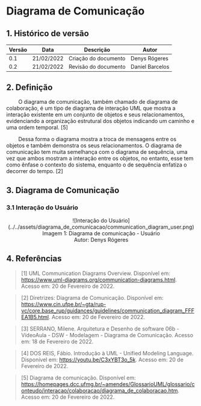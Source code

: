# Diagrama de Comunicação

## 1. Histórico de versão
<center>

| Versão | Data       | Descrição            | Autor        |
| ------ | ---------- | -------------------- | ------------ |
| 0.1    | 21/02/2022 | Criação do documento | Denys Rógeres |
| 0.2    | 21/02/2022 | Revisão do documento | Daniel Barcelos |

</center>

## 2. Definição
&emsp;&emsp; O diagrama de comunicação, também chamado de diagrama de colaboração, é um tipo de diagrama de interação UML que mostra a interação existente em um conjunto de objetos e seus relacionamentos, evidenciando a organização estrutural dos objetos indicando um caminho e uma ordem temporal. [5]

&emsp;&emsp; Dessa forma o diagrama mostra a troca de mensagens entre os objetos e também demonstra os seus relacionamentos. O diagrama de comunicação tem muita semelhança com o diagrama de sequência, uma vez que ambos mostram a interação entre os objetos, no entanto, esse tem como ênfase o contexto do sistema, enquanto o de sequência enfatiza o decorrer do tempo. [2]

## 3. Diagrama de Comunicação
### 3.1 Interação do Usuário
<center>
![Interação do Usuário](../../assets/diagrama_de_comunicacao/communication_diagram_user.png)
<figcaption>Imagem 1: Diagrama de comunicação - Usuário</figcaption>
<figcaption>Autor: Denys Rógeres</figcaption>
</center>

## 4. Referências

> [1] UML Communication Diagrams Overview. Disponível em: <https://www.uml-diagrams.org/communication-diagrams.html>. Acesso em: 20 de Fevereiro de 2022.

> [2] Diretrizes: Diagrama de Comunicação. Disponível em: <https://www.cin.ufpe.br/~gta/rup-vc/core.base_rup/guidances/guidelines/communication_diagram_FFFEA1B5.html>. Acesso em: 20 de Fevereiro de 2022.

> [3] SERRANO, Milene. Arquitetura e Desenho de software 06b - VídeoAula - DSW - Modelagem - Diagrama de Comunicação. Acesso em: 18 de Fevereiro de 2022.

> [4] DOS REIS, Fábio. Introdução à UML - Unified Modeling Language. Disponível em: <https://youtu.be/C3xYBT3o_5k>. Acesso em: 20 de Fevereiro de 2022.

> [5] Diagrama de comunicação. Disponível em: <https://homepages.dcc.ufmg.br/~amendes/GlossarioUML/glossario/conteudo/interacao/colaboracao/diagrama_de_colaboracao.htm>. Acesso em: 20 de Fevereiro de 2022.